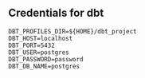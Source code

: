 ## Credentials for dbt

```
DBT_PROFILES_DIR=${HOME}/dbt_project
DBT_HOST=localhost
DBT_PORT=5432
DBT_USER=postgres
DBT_PASSWORD=password
DBT_DB_NAME=postgres
```
